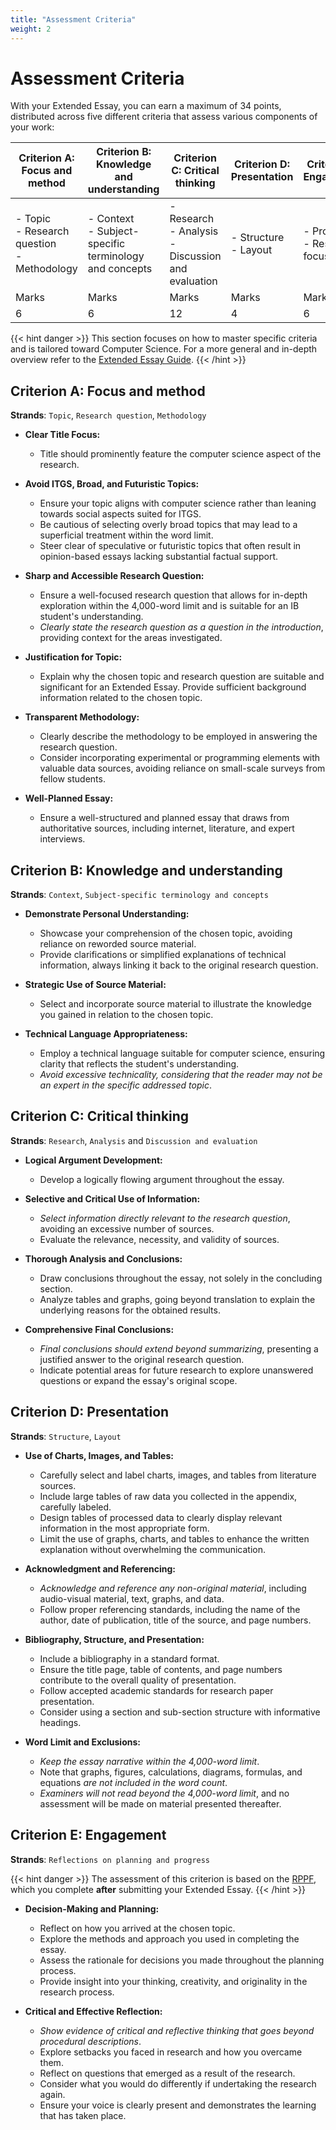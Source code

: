 ```yaml
---
title: "Assessment Criteria"
weight: 2
---
```


# Assessment Criteria
With your Extended Essay, you can earn a maximum of 34 points, distributed across five different criteria that assess various components of your work:

| Criterion A: Focus and method | Criterion B: Knowledge and understanding | Criterion C: Critical thinking | Criterion D: Presentation | Criterion E: Engagement |
| - | - | - | - | - |
| - Topic<br>- Research question<br>- Methodology | - Context<br>- Subject-specific terminology and concepts |  - Research<br>- Analysis<br>- Discussion and evaluation | - Structure<br>- Layout | - Process<br>- Research focus |
| Marks | Marks | Marks | Marks | Marks |
| 6 | 6 | 12 | 4 | 6|

{{< hint danger >}}
This section focuses on how to master specific criteria and is tailored toward Computer Science. For a more general and in-depth overview refer to the [Extended Essay Guide](https://isob.ukw.edu.pl/wp-content/uploads/2018/04/extended-essay-guide-first-exams-2018.pdf).
{{< /hint >}}

## Criterion A: Focus and method
**Strands**: `Topic`, `Research question`, `Methodology`

- **Clear Title Focus:**
  - Title should prominently feature the computer science aspect of the research.

- **Avoid ITGS, Broad, and Futuristic Topics:**
  - Ensure your topic aligns with computer science rather than leaning towards social aspects suited for ITGS. 
  - Be cautious of selecting overly broad topics that may lead to a superficial treatment within the word limit.
  - Steer clear of speculative or futuristic topics that often result in opinion-based essays lacking substantial factual support.

- **Sharp and Accessible Research Question:**
  - Ensure a well-focused research question that allows for in-depth exploration within the 4,000-word limit and is suitable for an IB student's understanding. 
  - *Clearly state the research question as a question in the introduction*, providing context for the areas investigated.

- **Justification for Topic:**
  - Explain why the chosen topic and research question are suitable and significant for an Extended Essay. Provide sufficient background information related to the chosen topic.

- **Transparent Methodology:**
  - Clearly describe the methodology to be employed in answering the research question. 
  - Consider incorporating experimental or programming elements with valuable data sources, avoiding reliance on small-scale surveys from fellow students.

- **Well-Planned Essay:**
  - Ensure a well-structured and planned essay that draws from authoritative sources, including internet, literature, and expert interviews.


## Criterion B: Knowledge and understanding
**Strands**: `Context`, `Subject-specific terminology and concepts`

- **Demonstrate Personal Understanding:**
  - Showcase your comprehension of the chosen topic, avoiding reliance on reworded source material.
  - Provide clarifications or simplified explanations of technical information, always linking it back to the original research question.

- **Strategic Use of Source Material:**
  - Select and incorporate source material to illustrate the knowledge you gained in relation to the chosen topic.

- **Technical Language Appropriateness:**
  - Employ a technical language suitable for computer science, ensuring clarity that reflects the student's understanding.
  - *Avoid excessive technicality, considering that the reader may not be an expert in the specific addressed topic*.

## Criterion C: Critical thinking
**Strands**: `Research`, `Analysis` and `Discussion and evaluation`

- **Logical Argument Development:**
  - Develop a logically flowing argument throughout the essay.

- **Selective and Critical Use of Information:**
  - *Select information directly relevant to the research question*, avoiding an excessive number of sources.
  - Evaluate the relevance, necessity, and validity of sources.

- **Thorough Analysis and Conclusions:**
  - Draw conclusions throughout the essay, not solely in the concluding section.
  - Analyze tables and graphs, going beyond translation to explain the underlying reasons for the obtained results.

- **Comprehensive Final Conclusions:**
  - *Final conclusions should extend beyond summarizing*, presenting a justified answer to the original research question.
  - Indicate potential areas for future research to explore unanswered questions or expand the essay's original scope.

## Criterion D: Presentation
**Strands**: `Structure`, `Layout`

- **Use of Charts, Images, and Tables:**
  - Carefully select and label charts, images, and tables from literature sources.
  - Include large tables of raw data you collected in the appendix, carefully labeled.
  - Design tables of processed data to clearly display relevant information in the most appropriate form.
  - Limit the use of graphs, charts, and tables to enhance the written explanation without overwhelming the communication.

- **Acknowledgment and Referencing:**
  - *Acknowledge and reference any non-original material*, including audio-visual material, text, graphs, and data.
  - Follow proper referencing standards, including the name of the author, date of publication, title of the source, and page numbers.

- **Bibliography, Structure, and Presentation:**
  - Include a bibliography in a standard format.
  - Ensure the title page, table of contents, and page numbers contribute to the overall quality of presentation.
  - Follow accepted academic standards for research paper presentation.
  - Consider using a section and sub-section structure with informative headings.

- **Word Limit and Exclusions:**
  - *Keep the essay narrative within the 4,000-word limit*.
  - Note that graphs, figures, calculations, diagrams, formulas, and equations *are not included in the word count*.
  - *Examiners will not read beyond the 4,000-word limit*, and no assessment will be made on material presented thereafter.

## Criterion E: Engagement
**Strands**: `Reflections on planning and progress`

{{< hint danger >}}
The assessment of this criterion is based on the [RPPF](https://www.ibo.org/globalassets/new-structure/brochures-and-infographics/pdfs/rppf-completing-en.pdf), which you complete **after** submitting your Extended Essay.
{{< /hint >}}

- **Decision-Making and Planning:**
  - Reflect on how you arrived at the chosen topic.
  - Explore the methods and approach you used in completing the essay.
  - Assess the rationale for decisions you made throughout the planning process.
  - Provide insight into your thinking, creativity, and originality in the research process.

- **Critical and Effective Reflection:**
  - *Show evidence of critical and reflective thinking that goes beyond procedural descriptions*.
  - Explore setbacks you faced in research and how you overcame them.
  - Reflect on questions that emerged as a result of the research.
  - Consider what you would do differently if undertaking the research again.
  - Ensure your voice is clearly present and demonstrates the learning that has taken place.
